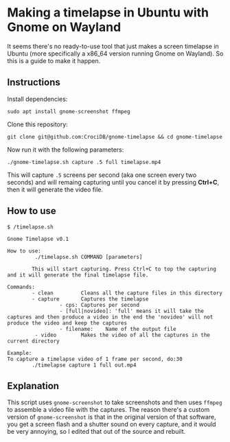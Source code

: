 # Making a timelapse in Ubuntu with Gnome on Wayland

It seems there's no ready-to-use tool that just makes a screen timelapse in Ubuntu (more specifically a x86_64 version running Gnome on Wayland). So this is a guide to make it happen. 

## Instructions

Install dependencies:

```shell
sudo apt install gnome-screenshot ffmpeg
```

Clone this repository:

```shell
git clone git@github.com:CrociDB/gnome-timelapse && cd gnome-timelapse
```

Now run it with the following parameters:

```shell
./gnome-timelapse.sh capture .5 full timelapse.mp4
```

This will capture `.5` screens per second (aka one screen every two seconds) and will remaing capturing until you cancel it by pressing **Ctrl+C**, then it will generate the video file.

## How to use

```shell
$ /timelapse.sh

Gnome Timelapse v0.1

How to use:
         ./timelapse.sh COMMAND [parameters]

        This will start capturing. Press Ctrl+C to top the capturing and it will generate the final timelapse file.

Commands:
        - clean         Cleans all the capture files in this directory
        - capture       Captures the timelapse
                 - cps: Captures per second
                 - [full|novideo]: 'full' means it will take the captures and then produce a video in the end the 'novideo' will not produce the video and keep the captures
                 - filename:    Name of the output file
         - video        Makes the video of all the captures in the current directory

Example:
To capture a timelapse video of 1 frame per second, do:30
        ./timelapse capture 1 full out.mp4
```

## Explanation

This script uses `gnome-screenshot` to take screenshots and then uses `ffmpeg` to assemble a video file with the captures. The reason there's a custom version of `gnome-screenshot` is that in the original version of that software, you get a screen flash and a shutter sound on every capture, and it would be very annoying, so I edited that out of the source and rebuilt.